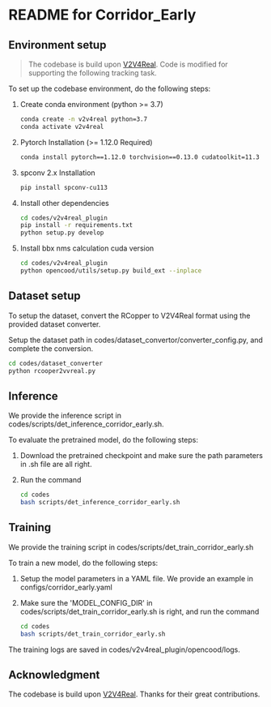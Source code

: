 # README for Corridor_Early

## Environment setup
> The codebase is build upon [V2V4Real](https://github.com/ucla-mobility/V2V4Real). Code is modified for supporting the following tracking task.

To set up the codebase environment, do the following steps:

1. Create conda environment (python >= 3.7)

    ```bash
    conda create -n v2v4real python=3.7
    conda activate v2v4real
    ```

2. Pytorch Installation (>= 1.12.0 Required)

    ```bash
    conda install pytorch==1.12.0 torchvision==0.13.0 cudatoolkit=11.3 -c pytorch -c conda-forge
    ```

3. spconv 2.x Installation

    ```bash
    pip install spconv-cu113
    ```

4. Install other dependencies

    ```bash
    cd codes/v2v4real_plugin
    pip install -r requirements.txt
    python setup.py develop
    ```

5. Install bbx nms calculation cuda version

    ```bash
    cd codes/v2v4real_plugin
    python opencood/utils/setup.py build_ext --inplace
    ```

## Dataset setup
To setup the dataset, convert the RCopper to V2V4Real format using the provided dataset converter.

Setup the dataset path in codes/dataset_convertor/converter_config.py, and complete the conversion.
```bash
cd codes/dataset_converter
python rcooper2vvreal.py
```

## Inference
We provide the inference script in codes/scripts/det_inference_corridor_early.sh.

To evaluate the pretrained model, do the following steps:

1. Download the pretrained checkpoint and make sure the path parameters in .sh file are all right.

2. Run the command

    ```bash
    cd codes
    bash scripts/det_inference_corridor_early.sh
    ```

## Training
We provide the training script in codes/scripts/det_train_corridor_early.sh

To train a new model, do the following steps:

1. Setup the model parameters in a YAML file. We provide an example in configs/corridor_early.yaml

2. Make sure the 'MODEL_CONFIG_DIR' in codes/scripts/det_train_corridor_early.sh is right, and run the command

    ```bash
    cd codes
    bash scripts/det_train_corridor_early.sh
    ```

The training logs are saved in codes/v2v4real_plugin/opencood/logs.


## Acknowledgment
The codebase is build upon [V2V4Real](https://github.com/ucla-mobility/V2V4Real). Thanks for their great contributions.
